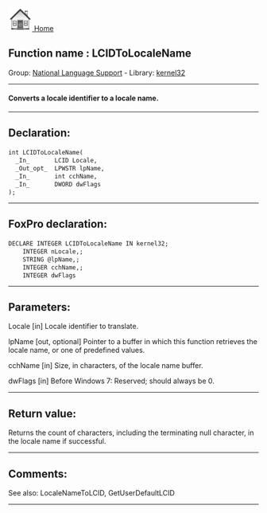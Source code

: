 [<img src="../../images/home.png"> Home ](https://github.com/VFPX/Win32API)  

## Function name : LCIDToLocaleName
Group: [National Language Support](../../functions_group.md#National_Language_Support)  -  Library: [kernel32](../../libraries.md#kernel32)  
***  


#### Converts a locale identifier to a locale name.
***  


## Declaration:
```foxpro  
int LCIDToLocaleName(
  _In_       LCID Locale,
  _Out_opt_  LPWSTR lpName,
  _In_       int cchName,
  _In_       DWORD dwFlags
);  
```  
***  


## FoxPro declaration:
```foxpro  
DECLARE INTEGER LCIDToLocaleName IN kernel32;
	INTEGER nLocale,;
	STRING @lpName,;
	INTEGER cchName,;
	INTEGER dwFlags  
```  
***  


## Parameters:
Locale [in]
Locale identifier to translate.

lpName [out, optional]
Pointer to a buffer in which this function retrieves the locale name, or one of predefined values.

cchName [in]
Size, in characters, of the locale name buffer. 

dwFlags [in]
Before Windows 7: Reserved; should always be 0.  
***  


## Return value:
Returns the count of characters, including the terminating null character, in the locale name if successful.   
***  


## Comments:
See also: LocaleNameToLCID, GetUserDefaultLCID   
  
***  

